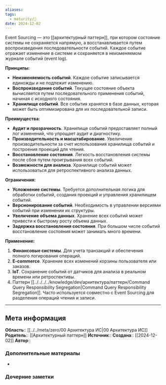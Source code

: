 ```yaml
---
aliases: 
tags:
  - maturity/🌱
date: 2024-12-02
---
```

Event Sourcing — это [[архитектурный паттерн]], при котором состояние системы не сохраняется напрямую, а восстанавливается путем воспроизведения последовательности событий. Каждое событие отражает изменение в системе и сохраняется в неизменяемом журнале событий (event log).

**Принципы:**
- **Неизменяемость событий**. Каждое событие записывается единожды и не подлежит изменению.
- **Воспроизведение событий**. Текущее состояние объекта вычисляется путем последовательного применения событий, начиная с исходного состояния.
- **Хранилище событий**. Все события хранятся в базе данных, которая может быть оптимизирована для их последовательной записи.

**Преимущества:**
- **Аудит и прозрачность**. Хранилище событий предоставляет полный лог изменений, что упрощает аудит и диагностику.
- **Производительность и масштабирование**. Увеличение производительности за счет использования хранилища событий и построения проекций для чтения.
- **Восстановление состояния**. Легкость восстановления системы после сбоя путем проигрывания всех событий.
- **Возможности для анализа**. Хранилище событий может использоваться для ретроспективного анализа данных.

**Ограничения:**
- **Усложнение системы**. Требуется дополнительная логика для обработки событий, создания проекций и управления хранилищем событий.
- **Версионирование событий**. Необходимость в управлении версиями событий при изменении их структуры.
- **Увеличение объема данных**. Хранение всех событий может привести к быстрому росту объема данных.
- **Задержка восстановления состояния**. При большом числе событий восстановление состояния может занимать много времени.

**Применение:**
1. **Финансовые системы**. Для учета транзакций и обеспечения полного логирования операций.
2. **E-commerce**. Хранение всех изменений корзины пользователя или заказов.
3. **IoT**. Сохранение событий от датчиков для анализа в реальном времени или ретроспективы.
4. Паттерн [[../../../../knowledge/dev/архитектура/паттерн/Command Query Responsibility Segregation|Command Query Responsibility Segregation]]. Часто используется совместно с Event Sourcing для разделения операций чтения и записи.
***
## Мета информация
**Область**:: [[../../meta/zero/00 Архитектура ИС|00 Архитектура ИС]]
**Родитель**:: [[Архитектурный паттерн]]
**Источник**:: 
**Создана**:: [[2024-12-02]]
**Автор**:: 
### Дополнительные материалы
- 

### Дочерние заметки
<!-- QueryToSerialize: LIST FROM [[]] WHERE contains(Родитель, this.file.link) or contains(parents, this.file.link) -->

